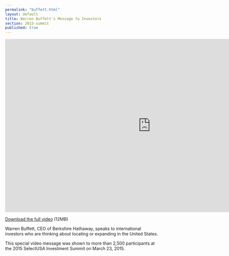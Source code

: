 ```yaml
---
permalink: "buffett.html"
layout: default
title: Warren Buffett's Message to Investors
section: 2015-summit
published: true
---
```


<iframe width="950" height="566" src="https://www.youtube.com/embed/GLKDFhCjaY4" frameborder="0" allowfullscreen></iframe>

[Download the full video](http://trade.gov/videos/2015-susa-summit-buffett-interview-032415.mp4) (12MB)

Warren Buffett, CEO of Berkshire Hathaway, speaks to international investors who are thinking about locating or expanding in the United States. 

This special video message was shown to more than 2,500 participants at the 2015 SelectUSA Investment Summit on March 23, 2015. 

